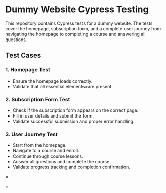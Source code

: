 # Dummy Website Cypress Testing

This repository contains Cypress tests for a dummy website. The tests cover the homepage, subscription form, and a complete user journey from navigating the homepage to completing a course and answering all questions.

## Test Cases

### 1. Homepage Test
- Ensure the homepage loads correctly.
- Validate that all essential elements=are present.

### 2. Subscription Form Test
- Check if the subscription form appears on the correct page.
- Fill in user details and submit the form.
- Validate successful submission and proper error handling.

### 3. User Journey Test
- Start from the homepage.
- Navigate to a course and enroll.
- Continue through course lessons.
- Answer all questions and complete the course.
- Validate progress tracking and completion confirmation.

=

=
